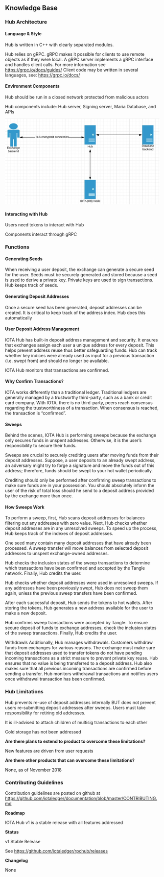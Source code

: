 ## Knowledge Base

### Hub Architecture

#### Language & Style

Hub is written in C++ with clearly separated modules.  

Hub relies on gRPC.  gRPC makes it possible for clients to use remote objects as if they were local.  A gRPC server implements a gRPC interface and handles client calls.  For more information see https://grpc.io/docs/guides/  Client code may be written in several languages, see: https://grpc.io/docs/
 
#### Environment Components	

Hub should be run in a closed network protected from malicious actors

Hub components include:  Hub server, Signing server, Maria Database, and APIs

![Diagram showing the hub components  as described in the text](images/components.jpg?raw=true)

#### Interacting with Hub 

Users need tokens to interact with Hub

Components interact through gRPC

### Functions

#### Generating Seeds
When receiving a user deposit, the exchange can generate a secure seed for the user. Seeds must be securely generated and stored because a seed is used to derive a private key. Private keys are used to sign transactions.  Hub keeps track of seeds.
 
#### Generating Deposit Addresses
Once a secure seed has been generated, deposit addresses can be created.  It is critical to keep track of the address index.  Hub does this automatically
 
#### User Deposit Address Management
IOTA Hub has built-in deposit address management and security.  It ensures that exchanges assign each user a unique address for every deposit. This helps prevent address reuse thus better safeguarding funds. Hub can track whether key indices were already used as input for a previous transaction (i.e. swept from) and should no longer be available.
 
IOTA Hub monitors that transactions are confirmed.
 
#### Why Confirm Transactions?
IOTA works differently than a traditional ledger. Traditional ledgers are generally managed by a trustworthy third-party, such as a bank or credit card company. With IOTA, there is no third-party, peers reach consensus regarding the trustworthiness of a transaction. When consensus is reached, the transaction is “confirmed”.
 
#### Sweeps
Behind the scenes, IOTA Hub is performing sweeps because the exchange only secures funds in unspent addresses. Otherwise, it is the user’s responsibility to secure their funds.
 
Sweeps are crucial to securely crediting users after moving funds from their deposit addresses. Suppose, a user deposits to an already swept address, an adversary might try to forge a signature and move the funds out of this address; therefore, funds should be swept to your hot wallet periodically.
 
Crediting should only be performed after confirming sweep transactions to make sure funds are in your possession.  You should absolutely inform the user of the risk of total loss should he send to a deposit address provided by the exchange more than once.

#### How Sweeps Work
To perform a sweep, first, Hub scans deposit addresses for balances filtering out any addresses with zero value. Next, Hub checks whether deposit addresses are in any unresolved sweeps. To speed up the process, Hub keeps track of the indexes of deposit addresses.
 
One seed many contain many deposit addresses that have already been processed. A sweep transfer will move balances from selected deposit addresses to unspent exchange-owned addresses.
 
Hub checks the inclusion states of the sweep transactions to determine which transactions have been confirmed and accepted by the Tangle network. Finally, Hub credits the user.
 
Hub checks whether deposit addresses were used in unresolved sweeps.  If any addresses have been previously swept, Hub does not sweep them again, unless the previous sweep transfers have been confirmed.
 
After each successful deposit, Hub sends the tokens to hot wallets.  After storing the tokens, Hub generates a new address available for the user to make a new deposit.  
 
Hub confirms sweep transactions were accepted by Tangle. To ensure secure deposit of funds to exchange addresses, check the inclusion states of the sweep transactions. Finally, Hub credits the user.
 
Withdrawls
Additionally, Hub manages withdrawals.  Customers withdraw funds from exchanges for various reasons. The exchange must make sure that deposit addresses used to transfer tokens do not have pending incoming transactions as a strict measure to prevent private key reuse.  Hub ensures that no value is being transferred to a deposit address.  Hub also makes sure that all previous incoming transactions are confirmed before sending a transfer.  Hub monitors withdrawal transactions and notifies users once withdrawal transaction has been confirmed.

### Hub Limitations

Hub prevents re-use of deposit addresses internally BUT does not prevent users re-submitting deposit addresses after sweeps.  Users must take responsibility for retiring old addresses.

It is ill-advised to attach children of multisig transactions to each other
 
Cold storage has not been addressed


**Are there plans to extend to product to overcome these limitations?**

New features are driven from user requests


**Are there other products that can overcome these limitations?**

None, as of November 2018


### Contributing Guidelines

Contribution guidelines are posted on github at https://github.com/iotaledger/documentation/blob/master/CONTRIBUTING.md

**Roadmap**

IOTA Hub v1 is a stable release with all features addressed

**Status**

v1 Stable Release

See https://github.com/iotaledger/rpchub/releases

**Changelog**

None
